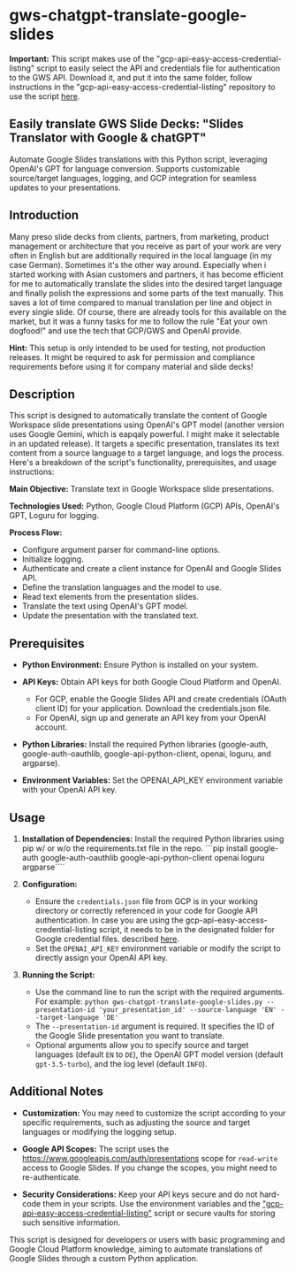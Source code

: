 # gws-chatgpt-translate-google-slides

**Important:** This script makes use of the "gcp-api-easy-access-credential-listing" script to easily select the API and credentials file for authentication to the GWS API. Download it, and put it into the same folder, follow instructions in the "gcp-api-easy-access-credential-listing" repository to use the script [here](https://github.com/2digitsleft/gcp-api-easy-access-credential-listing). 

## Easily translate GWS Slide Decks: "Slides Translator with Google & chatGPT"
Automate Google Slides translations with this Python script, leveraging OpenAI's GPT for language conversion. Supports customizable source/target languages, logging, and GCP integration for seamless updates to your presentations.

## Introduction
Many preso slide decks from clients, partners, from marketing, product management or architecture that you receive as part of your work are very often in English but are additionally required in the local language (in my case German). Sometimes it's the other way around. Especially when i started working with Asian customers and partners, it has become efficient for me to automatically translate the slides into the desired target language and finally polish the expressions and some parts of the text manually. This saves a lot of time compared to manual translation per line and object in every single slide. Of course, there are already tools for this available on the market, but it was a funny tasks for me to follow the rule  "Eat your own dogfood!" and use the tech that GCP/GWS and OpenAI provide.

**Hint:** This setup is only intended to be used for testing, not production releases. It might be required to ask for permission and compliance requirements before using it for company material and slide decks!

## Description
This script is designed to automatically translate the content of Google Workspace slide presentations using OpenAI's GPT model (another version uses Google Gemini, which is eapqaly powerful. I might make it selectable in an updated release). It targets a specific presentation, translates its text content from a source language to a target language, and logs the process. Here's a breakdown of the script's functionality, prerequisites, and usage instructions:

**Main Objective:** Translate text in Google Workspace slide presentations.

**Technologies Used:** Python, Google Cloud Platform (GCP) APIs, OpenAI's GPT, Loguru for logging.

**Process Flow:**
- Configure argument parser for command-line options.
- Initialize logging.
- Authenticate and create a client instance for OpenAI and Google Slides API.
- Define the translation languages and the model to use.
- Read text elements from the presentation slides.
- Translate the text using OpenAI's GPT model.
- Update the presentation with the translated text.

## Prerequisites

- **Python Environment:** Ensure Python is installed on your system.

- **API Keys:** Obtain API keys for both Google Cloud Platform and OpenAI.
    - For GCP, enable the Google Slides API and create credentials (OAuth client ID) for your application. Download the credentials.json file.
    - For OpenAI, sign up and generate an API key from your OpenAI account.

- **Python Libraries:** Install the required Python libraries (google-auth, google-auth-oauthlib, google-api-python-client, openai, loguru, and argparse).

- **Environment Variables:** Set the OPENAI_API_KEY environment variable with your OpenAI API key.

## Usage

1. **Installation of Dependencies:** Install the required Python libraries using pip w/ or w/o the requirements.txt file in the repo.
```pip install google-auth google-auth-oauthlib google-api-python-client openai loguru argparse````

2. **Configuration:**
    - Ensure the `credentials.json` file from GCP is in your working directory or correctly referenced in your code for Google API authentication. In case you are using the gcp-api-easy-access-credential-listing script, it needs to be in the designated folder for Google credential files. described [here](https://github.com/2digitsleft/gcp-api-easy-access-credential-listing). 
    - Set the `OPENAI_API_KEY` environment variable or modify the script to directly assign your OpenAI API key.

3. **Running the Script:**
    - Use the command line to run the script with the required arguments. For example:
    ```python gws-chatgpt-translate-google-slides.py --presentation-id 'your_presentation_id' --source-language 'EN' --target-language 'DE'```
    - The `--presentation-id` argument is required. It specifies the ID of the Google Slide presentation you want to translate.
    - Optional arguments allow you to specify source and target languages (default `EN` to `DE`), the OpenAI GPT model version (default `gpt-3.5-turbo`), and the log level (default `INFO`).

## Additional Notes

- **Customization:** You may need to customize the script according to your specific requirements, such as adjusting the source and target languages or modifying the logging setup.

- **Google API Scopes:** The script uses the https://www.googleapis.com/auth/presentations scope for `read-write` access to Google Slides. If you change the scopes, you might need to re-authenticate.

- **Security Considerations:** Keep your API keys secure and do not hard-code them in your scripts. Use the environment variables and the ["gcp-api-easy-access-credential-listing"](https://github.com/2digitsleft/gcp-api-easy-access-credential-listing) script or secure vaults for storing such sensitive information.

This script is designed for developers or users with basic programming and Google Cloud Platform knowledge, aiming to automate translations of Google Slides through a custom Python application.